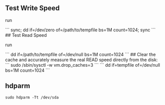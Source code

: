 ## Test Write Speed
<p>run</p>
```
sync; dd if=/dev/zero of=/path/to/tempfile bs=1M count=1024; sync
```
## Test Read Speed
<p>run</p>
```
dd if=/path/to/tempfile of=/dev/null bs=1M count=1024
```
## Clear the cache and accurately measure the real READ speed directly from the disk:
```
sudo /sbin/sysctl -w vm.drop_caches=3
```
```
dd if=tempfile of=/dev/null bs=1M count=1024
```



## hdparm
```
sudo hdparm -Tt /dev/sda
```

